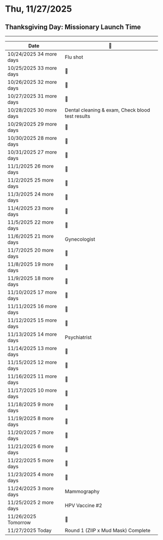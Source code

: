 <h1>Thu, 11/27/2025</h1>
<h2>Thanksgiving Day: Missionary Launch Time</h2>

---

|Date|📌|
|--|--|
|10/24/2025 34 more days|Flu shot|
|10/25/2025 33 more days|📌|
|10/26/2025 32 more days|📌|
|10/27/2025 31 more days|📌|
|10/28/2025 30 more days|Dental cleaning & exam, Check blood test results|
|10/29/2025 29 more days|📌|
|10/30/2025 28 more days|📌|
|10/31/2025 27 more days|📌|
|11/1/2025 26 more days|📌|
|11/2/2025 25 more days|📌|
|11/3/2025 24 more days|📌|
|11/4/2025 23 more days|📌|
|11/5/2025 22 more days|📌|
|11/6/2025 21 more days|Gynecologist|
|11/7/2025 20 more days|📌|
|11/8/2025 19 more days|📌|
|11/9/2025 18 more days|📌|
|11/10/2025 17 more days|📌|
|11/11/2025 16 more days|📌|
|11/12/2025 15 more days|📌|
|11/13/2025 14 more days|Psychiatrist|
|11/14/2025 13 more days|📌|
|11/15/2025 12 more days|📌|
|11/16/2025 11 more days|📌|
|11/17/2025 10 more days|📌|
|11/18/2025 9 more days|📌|
|11/19/2025 8 more days|📌|
|11/20/2025 7 more days|📌|
|11/21/2025 6 more days|📌|
|11/22/2025 5 more days|📌|
|11/23/2025 4 more days|📌|
|11/24/2025 3 more days|Mammography|
|11/25/2025 2 more days|HPV Vaccine #2|
|11/26/2025 Tomorrow|📌|
|11/27/2025 Today|Round 1 (ZIIP x Mud Mask) Complete|
